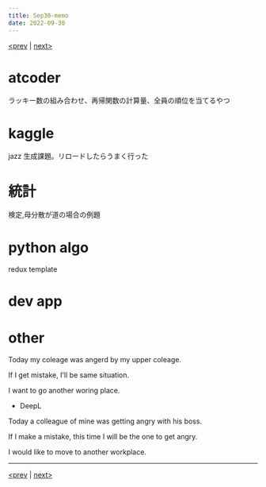```yaml
---
title: Sep30-memo 
date: 2022-09-30 
---
```


[<prev](https://idekworks.github.io/TechnicalMemo/2022/09/29/Sep29.html) | [next>](https://idekworks.github.io/TechnicalMemo/2022/10/01/Oct01.html) 

# atcoder
ラッキー数の組み合わせ、再帰関数の計算量、全員の順位を当てるやつ

# kaggle
jazz 生成課題。リロードしたらうまく行った
# 統計
検定,母分散が道の場合の例題

# python algo
redux template


# dev app

# other
Today my coleage was angerd by my upper coleage.

If I get mistake, I'll be same situation.

I want to go another woring place.

- DeepL

Today a colleague of mine was getting angry with his boss.

If I make a mistake, this time I will be the one to get angry.

I would like to move to another workplace.


***

[<prev](https://idekworks.github.io/TechnicalMemo/2022/09/29/Sep29.html) | [next>](https://idekworks.github.io/TechnicalMemo/2022/10/01/Oct01.html)

